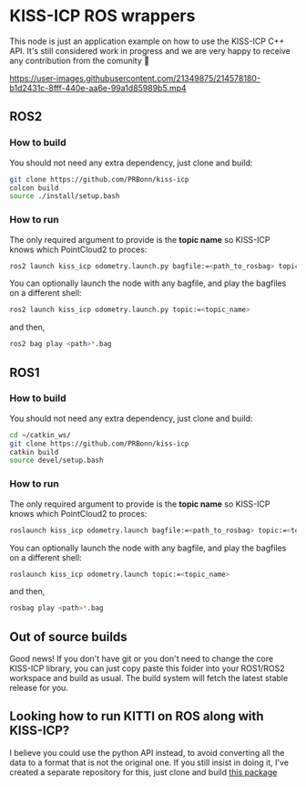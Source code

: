 # KISS-ICP ROS wrappers

This node is just an application example on how to use the KISS-ICP C++ API. It's still considered
work in progress and we are very happy to receive any contribution from the comunity 👼

https://user-images.githubusercontent.com/21349875/214578180-b1d2431c-8fff-440e-aa6e-99a1d85989b5.mp4

## ROS2

### How to build

You should not need any extra dependency, just clone and build:

```sh
git clone https://github.com/PRBonn/kiss-icp
colcon build
source ./install/setup.bash
```

### How to run

The only required argument to provide is the **topic name** so KISS-ICP knows which PointCloud2 to proces:

```sh
ros2 launch kiss_icp odometry.launch.py bagfile:=<path_to_rosbag> topic:=<topic_name>
```

You can optionally launch the node with any bagfile, and play the bagfiles on a different shell:

```sh
ros2 launch kiss_icp odometry.launch.py topic:=<topic_name>
```

and then,

```sh
ros2 bag play <path>*.bag
```

## ROS1

### How to build

You should not need any extra dependency, just clone and build:

```sh
cd ~/catkin_ws/
git clone https://github.com/PRBonn/kiss-icp
catkin build
source devel/setup.bash
```

### How to run

The only required argument to provide is the **topic name** so KISS-ICP knows which PointCloud2 to proces:

```sh
roslaunch kiss_icp odometry.launch bagfile:=<path_to_rosbag> topic:=<topic_name>
```

You can optionally launch the node with any bagfile, and play the bagfiles on a different shell:

```sh
roslaunch kiss_icp odometry.launch topic:=<topic_name>
```

and then,

```sh
rosbag play <path>*.bag
```

## Out of source builds

Good news! If you don't have git or you don't need to change the core KISS-ICP library, you can just
copy paste this folder into your ROS1/ROS2 workspace and build as usual. The build system will fetch
the latest stable release for you.

## Looking how to run KITTI on ROS along with KISS-ICP?

I believe you could use the python API instead, to avoid converting all the data to a format that is
not the original one. If you still insist in doing it, I've created a separate repository for this,
just clone and build [this package](https://github.com/nachovizzo/kiss_icp_kitti)
